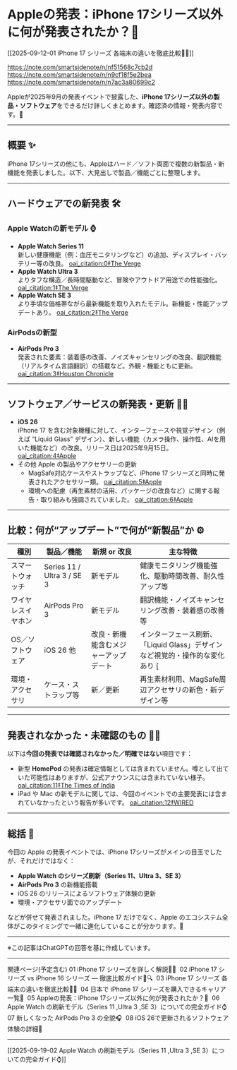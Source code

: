 # Appleの発表：iPhone 17シリーズ以外に何が発表されたか？🎉

[[2025-09-12-01 iPhone 17 シリーズ 各端末の違いを徹底比較📱🔎]]

https://note.com/smartsidenote/n/nf51568c7cb2d
https://note.com/smartsidenote/n/n9cf18f5e2bea
https://note.com/smartsidenote/n/n7ac3a80699c2


Appleが2025年9月の発表イベントで披露した、**iPhone 17シリーズ以外の製品・ソフトウェア**をできるだけ詳しくまとめます。確認済の情報・発表内容です。🙌

---

## 概要 ✨

iPhone 17シリーズの他にも、Appleはハード／ソフト両面で複数の新製品・新機能を発表しました。以下、大見出しで製品／機能ごとに整理します。

---

## ハードウェアでの新発表 🛠️

### Apple Watchの新モデル ⌚️

- **Apple Watch Series 11**  
  新しい健康機能（例：血圧モニタリングなど）の追加、ディスプレイ・バッテリー等の改良。  [oai_citation:0‡The Verge](https://www.theverge.com/tech/773089/apple-watch-se-3-series-11-ultra-3-preorder-buy-price-release-date?utm_source=chatgpt.com)  
- **Apple Watch Ultra 3**  
  よりタフな構造／長時間駆動など、冒険やアウトドア用途での性能強化。  [oai_citation:1‡The Verge](https://www.theverge.com/tech/773089/apple-watch-se-3-series-11-ultra-3-preorder-buy-price-release-date?utm_source=chatgpt.com)  
- **Apple Watch SE 3**  
  より手頃な価格帯ながら最新機能を取り入れたモデル。新機能・性能アップデートあり。  [oai_citation:2‡The Verge](https://www.theverge.com/tech/773089/apple-watch-se-3-series-11-ultra-3-preorder-buy-price-release-date?utm_source=chatgpt.com)  

### AirPodsの新型

- **AirPods Pro 3**  
  発表された要素：装着感の改善、ノイズキャンセリングの改良、翻訳機能（リアルタイム言語翻訳）の搭載など。外観・機能ともに更新。  [oai_citation:3‡Houston Chronicle](https://www.houstonchronicle.com/news/houston-texas/trending/article/apple-iphone-air-21040483.php?utm_source=chatgpt.com)  

---

## ソフトウェア／サービスの新発表・更新 📱💡

- **iOS 26**  
  iPhone 17 を含む対象機種に対して、インターフェースや視覚デザイン（例えば “Liquid Glass” デザイン）、新しい機能（カメラ操作、操作性、AIを用いた機能など）の改良。リリース日は2025年9月15日。  [oai_citation:4‡Apple](https://www.apple.com/newsroom/2025/09/apple-debuts-iphone-17/?utm_source=chatgpt.com)  
- その他 Apple の製品やアクセサリーの更新  
  - MagSafe対応ケースやストラップなど、iPhone 17 シリーズと同時に発表されたアクセサリー類。  [oai_citation:5‡Apple](https://www.apple.com/newsroom/2025/09/apple-debuts-iphone-17/?utm_source=chatgpt.com)  
  - 環境への配慮（再生素材の活用、パッケージの改良など）に関する報告・取り組みも強調されていました。  [oai_citation:6‡Apple](https://www.apple.com/newsroom/2025/09/introducing-iphone-air-a-powerful-new-iphone-with-a-breakthrough-design/?utm_source=chatgpt.com)  

---

## 比較：何が“アップデート”で何が“新製品”か ⚙️

| 種別        | 製品／機能                      | 新規 or 改良           | 主な特徴                                           |
| --------- | -------------------------- | ------------------ | ---------------------------------------------- |
| スマートウォッチ  | Series 11 / Ultra 3 / SE 3 | 新モデル               | 健康モニタリング機能強化、駆動時間改善、耐久性アップ等                    |
| ワイヤレスイヤホン | AirPods Pro 3              | 新モデル               | 翻訳機能・ノイズキャンセリング改善・装着感の改善等                      |
| OS／ソフトウェア | iOS 26 他                   | 改良・新機能含むメジャーアップデート | インターフェース刷新、「Liquid Glass」デザインなど視覚的・操作的な変化あり  [ |
| 環境・アクセサリ  | ケース・ストラップ等                 | 新／更新               | 再生素材利用、MagSafe周辺アクセサリの新色・新デザイン等                |

---

## 発表されなかった・未確認のもの 🕵️‍♀️

以下は**今回の発表では確認されなかった／明確ではない**項目です：

- 新型 **HomePod** の発表は確定情報としては含まれていません。噂として出ていた可能性はありますが、公式アナウンスには含まれていない様子。  [oai_citation:11‡The Times of India](https://timesofindia.indiatimes.com/technology/tech-news/apple-awe-dropping-event-airpods-pro-3-apple-watch-series-11-apple-watch-ultra-3-and-everything-else-apple-may-launch-beyond-iphone-17/articleshow/123777944.cms?utm_source=chatgpt.com)  
- iPad や Mac の新モデルに関しては、今回のイベントでの主要発表には含まれていなかったという報告が多いです。  [oai_citation:12‡WIRED](https://www.wired.com/story/everything-apple-announced-iphone-air-iphone-17-apple-watches-airpods-pro-3/?utm_source=chatgpt.com)  

---

## 総括 🏁

今回の Apple の発表イベントでは、iPhone 17シリーズがメインの目玉でしたが、それだけではなく：

- **Apple Watch のシリーズ刷新（Series 11、Ultra 3、SE 3）**  
- **AirPods Pro 3** の新機能搭載  
- iOS 26 のリリースによるソフトウェア体験の更新  
- 環境・アクセサリ面でのアップデート  

などが併せて発表されました。iPhone 17 だけでなく、Apple のエコシステム全体がこのタイミングで一緒に進化していることが分かります。🎯

---

※この記事はChatGPTの回答を基に作成しています。  

---

関連ページ(予定含む)
01 iPhone 17 シリーズを詳しく解説📱✨ 
02 iPhone 17 シリーズ vs iPhone 16 シリーズ — 徹底比較ガイド📱🔍 
03 iPhone 17 シリーズ 各端末の違いを徹底比較📱🔎 
04 日本で iPhone 17 シリーズを購入できるキャリア一覧📱 
05 Appleの発表：iPhone 17シリーズ以外に何が発表されたか？🎉 
06 Apple Watch の刷新モデル（Series 11 ,Ultra 3 ,SE 3）についての完全ガイド⌚️ 
07 新しくなった AirPods Pro 3 の全貌🎧 
08 iOS 26で更新されるソフトウェア体験の詳細🚀

---



[[2025-09-19-02 Apple Watch の刷新モデル（Series 11 ,Ultra 3 ,SE 3）についての完全ガイド⌚️]]
